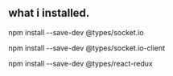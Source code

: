 ## what i installed.

npm install --save-dev @types/socket.io

npm install --save-dev @types/socket.io-client

npm install --save-dev @types/react-redux
